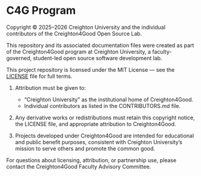# C4G Program







Copyright © 2025–2026 Creighton University  and the individual contributors of the Creighton4Good Open Source Lab.

This repository and its associated documentation files were created as part of the Creighton4Good program at Creighton University, a faculty-governed, student-led open source software development lab.

This project repository is licensed under the MIT License — see the [LICENSE](LICENSE.md) file for full terms.

1. Attribution must be given to:
   - “Creighton University” as the institutional home of Creighton4Good.
   - Individual contributors as listed in the CONTRIBUTORS.md file.

2. Any derivative works or redistributions must retain this copyright
   notice, the LICENSE file, and appropriate attribution to Creighton4Good.

3. Projects developed under Creighton4Good are intended for educational
   and public benefit purposes, consistent with Creighton University’s
   mission to serve others and promote the common good.

For questions about licensing, attribution, or partnership use,
please contact the Creighton4Good Faculty Advisory Committee.
